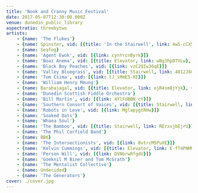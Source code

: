 ```yaml
---
title: 'Nook and Cranny Music Festival'
date: 2017-05-07T12:30:00.000Z
venue: dunedin_public_library
aspectratio: threebytwo
artists:
    - {name: 'The Flukes'}
    - {name: Spinster, vid: [{title: 'In the Stairwell', link: 4wS-cCX5z7E}]}
    - {name: Seafog}
    - {name: 'Agent Ewok', vid: [{link: cynYrcnByrk}]}
    - {name: 'Boaz Anema', vid: [{title: Elevator, link: wBg3hpD7VLw}, {title: Stairwell, link: bcfMUoTMxc8}]}
    - {name: 'Black Boy Peaches', vid: [{link: vzC2QIw36qE}]}
    - {name: 'Valley Bluegrass', vid: [{title: Stairwell, link: 4812J60S9FQ}]}
    - {name: 'Tom Csima', vid: [{link: tJ_iMmE5-XE}]}
    - {name: 'William Henry Meung'}
    - {name: Barabajagal, vid: [{title: Elevator, link: ojR4sm8jYjk}, {title: Inside, link: QgdgZJUqRbo}]}
    - {name: 'Dunedin Scottish Fiddle Orchestra'}
    - {name: 'Bill Martin', vid: [{link: 4YlFdBBN_cY}]}
    - {name: 'Southern Consort of Voices', vid: [{title: Stairwell, link: zb1l6901XxI}]}
    - {name: 'Robots in Love', vid: [{link: MglapygtRHw}]}
    - {name: 'Soaked Oats'}
    - {name: 'Whaea Soul'}
    - {name: 'The Bamboo', vid: [{title: Stairwell, link: RErxxjbEjrU}]}
    - {name: 'The Phil Corfield Band'}
    - {name: BB6}
    - {name: 'The Intersectionists', vid: [{link: 0vtrcM5PuXE}]}
    - {name: 'Kelvin Cummings', vid: [{title: Elevator, link: E-fT4PNMhwU}]}
    - {name: 'Person Will', vid: [{link: DVNbrwRfgdU}]}
    - {name: 'Goeknil M Biner and Tom McGrath'}
    - {name: 'The Mentalist Collective'}
    - {name: Undecided}
    - {name: 'The Generators'}
cover: ./cover.jpg
---
```

